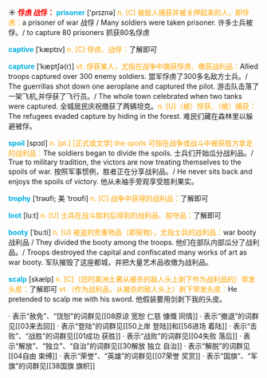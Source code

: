 ☀ <font color="red">**俘虏 战俘：**</font>
<font color="sky blue">**prisoner**</font> ['prɪznə] 
<font color="orange">n. [C] 被敌人捕获并被关押起来的人，即俘虏：</font>a prisoner of war 战俘 / Many soldiers were taken prisoner. 许多士兵被俘。/ to capture 80 prisoners 抓获80名俘虏
           
<font color="sky blue">**captive**</font> [ˈkæptɪv]
<font color="orange">n. [C] 俘虏、战俘：</font>了解即可           

<font color="sky blue">**capture**</font> [ˈkæptʃə(r)]
<font color="orange">vt. 俘获某人，尤指在战争中擒获俘虏、缴获战利品：</font>Allied troops captured over 300 enemy soldiers. 盟军俘虏了300多名敌方士兵。/ The guerrillas shot down one aeroplane and captured the pilot. 游击队击落了一架飞机,并俘获了飞行员。/ The whole town celebrated when two tanks were captured. 全城居民庆祝缴获了两辆坦克。<font color="orange">n. [U]（被）俘获、（被）捕获：</font>The refugees evaded capture by hiding in the forest. 难民们藏在森林里以躲避被俘。

<font color="sky blue">**spoil**</font> [spɔɪl]
<font color="orange">n. [pl.] [正式或文学] the spoils 可指在战争或战斗中被获胜方拿走的战利品：</font>The soldiers began to divide the spoils. 士兵们开始瓜分战利品。/ True to military tradition, the victors are now treating themselves to the spoils of war. 按照军事惯例，胜者正在分享战利品。/ He never sits back and enjoys the spoils of victory. 他从未袖手旁观享受胜利果实。

<font color="sky blue">**trophy**</font> [ˈtrəʊfi; 美 ˈtroʊfi]
<font color="orange">n. [C] 战争中获得的战利品：</font>了解即可
           
<font color="sky blue">**loot**</font> [lu:t]
<font color="orange">n. [U] 士兵在战斗胜利后得到的战利品、掠夺品：</font>了解即可
           
<font color="sky blue">**booty**</font> [ˈbu:ti]
<font color="orange">n. [U] 被盗的贵重物品（即赃物），尤指士兵的战利品：</font>war booty 战利品 / They divided the booty among the troops. 他们在部队内部瓜分了战利品。/ Troops destroyed the capital and confiscated many works of art as war booty. 军队摧毁了这座都城，并把大量艺术品收缴为战利品。
           
<font color="sky blue">**scalp**</font> [skælp]
<font color="orange">n. [C]（旧时美洲土著从被杀的敌人头上剥下作为战利品的）带发头皮：</font>了解即可 <font color="orange">vt.（作为战利品，从被杀的敌人头上）剥下带发头皮：</font>He pretended to scalp me with his sword. 他假装要用剑剥下我的头皮。

· 表示“赦免”、“饶恕”的词群见[[08原谅 宽恕 仁慈 慷慨 同情]]
· 表示“撤退”的词群见[[03来去回]]
· 表示“登陆”的词群见[[50上岸 登陆]]和[[56进场 着陆]]
· 表示“击败”、“战胜”的词群见[[01成功 获胜]]
· 表示“战败”的词群见[[04失败 落后]]
· 表示“解放”、“独立”、“自治”的词群见[[30解放 独立 自治]]
· 表示“解脱”的词群见[[04自由 束缚]]
· 表示“荣誉”、“英雄”的词群见[[07荣誉 奖赏]]
· 表示“国旗”、“军旗”的词群见[[38国旗 旗帜]]
